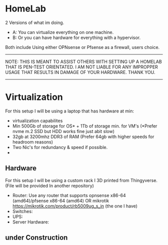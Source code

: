 # HomeLab
2 Versions of what im doing. 
- A: You can virtualize everything on one machine.
- B: Or you can have hardware for everything with a hypervisor. 

Both include Using either OPNsense or Pfsense as a firewall, users choice. 

____________________________________________________________________________________________

NOTE: THIS IS MEANT TO ASSIST OTHERS WITH SETTING UP A HOMELAB THAT IS PEN-TEST ORIENTATED. 
I AM NOT LIABLE FOR ANY IMPROPPER USAGE THAT RESULTS IN DAMAGE OF YOUR HARDWARE. THANK YOU. 

____________________________________________________________________________________________

# Virtualization 

For this setup I will be using a laptop that has hardware at min:
- virtualization capabilites
- Min 500Gb of storage for OS* + 1Tb of storage min. for VM's (*Prefer nvme m.2 SSD but HDD works fine just abit slow)
- 32gb at 3200mhz DDR3 of RAM (Prefer 64gb with higher speeds for headroom reasons)
- Two Nic's for redundancy & speed if possible.
- 

## Hardware 

For this setup I will be using a custom rack I 3D printed from Thingyverse. (File will be provided In another repository)
 - Router: Use any router that supports opnsense x86-64 (amd64)/pfsense x86-64 (amd64) OR mikrotik https://mikrotik.com/product/rb5009ug_s_in (the one I have)
 - Switches: 
 - UPS:
 - Server Hardware: 


## under Construction
